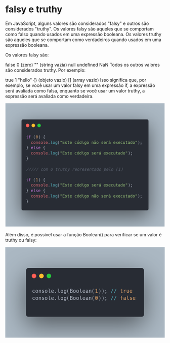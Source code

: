 # falsy e truthy 

Em JavaScript, alguns valores são considerados "falsy" e outros são considerados "truthy". Os valores falsy são aqueles que se comportam como falso quando usados em uma expressão booleana. Os valores truthy são aqueles que se comportam como verdadeiros quando usados em uma expressão booleana.

Os valores falsy são:

false
0 (zero)
"" (string vazia)
null
undefined
NaN
Todos os outros valores são considerados truthy. Por exemplo:

true
1
"hello"
{} (objeto vazio)
[] (array vazio)
Isso significa que, por exemplo, se você usar um valor falsy em uma expressão if, a expressão será avaliada como falsa, enquanto se você usar um valor truthy, a expressão será avaliada como verdadeira.

<img src= "img/tru.png" width = 600px>

Além disso, é possível usar a função Boolean() para verificar se um valor é truthy ou falsy:


<img src= "img/boo.png" width = 600px>

